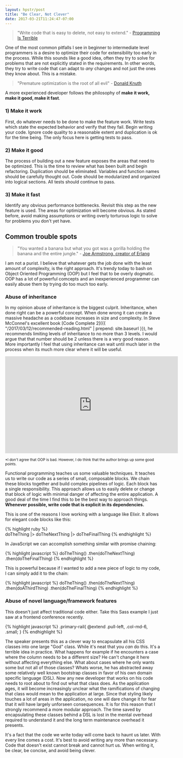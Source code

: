 ```yaml
---
layout: hpstr/post
title: "Be Clear, Not Clever"
date: 2017-03-21T11:24:47-07:00
---
```


> "Write code that is easy to delete, not easy to extend." - [Programming Is Terrible](http://programmingisterrible.com/post/139222674273/write-code-that-is-easy-to-delete-not-easy-to)

One of the most common pitfalls I see in beginner to intermediate level programmers is a desire to optimize their code for extensibility too early in the process. While this sounds like a good idea, often they try to solve for problems that are not explicitly stated in the requirements. In other words, they try to write code that can adapt to _any_ changes and not just the ones they know about. This is a mistake. 

> "Premature optimization is the root of all evil" - [Donald Knuth](https://en.wikiquote.org/wiki/Donald_Knuth)

A more experienced developer follows the philosophy of **make it work, make it good, make it fast**. 

### 1) Make it work
First, do whatever needs to be done to make the feature work. Write tests which state the expected behavior and verify that they fail. Begin writing your code. Ignore code quality to a reasonable extent and duplication is ok for the time being. The only focus here is getting tests to pass.

### 2) Make it good
The process of building out a new feature exposes the areas that need to be optimized. This is the time to review what has been built and begin refactoring. Duplication should be eliminated. Variables and function names should be carefully thought out. Code should be modularized and organized into logical sections. All tests should continue to pass.

### 3) Make it fast
Identify any obvious performance bottlenecks. Revisit this step as the new feature is used. The areas for optimization will become obvious. As stated before, avoid making assumptions or writing overly torturous logic to solve for problems you don't yet have. 

## Common trouble spots

> "You wanted a banana but what you got was a gorilla holding the banana and the entire jungle." - [Joe Armstrong, creator of Erlang](https://www.amazon.com/gp/product/1430219483?ie=UTF8&tag=theende-20&linkCode=xm2&camp=1789&creativeASIN=1430219483)

I am not a purist. I believe that whatever gets the job done with the least amount of complexity, is the right approach. It's trendy today to bash on Object Oriented Programming (OOP) but I feel that to be overly dogmatic. OOP has a lot of powerful comcepts and an inexperienced programmer can easily abuse them by trying do too much too early. 

### Abuse of inheritance

In my opinion abuse of inheritance is the biggest culprit. Inheritance, when done right can be a powerful concept. When done wrong it can create a massive headache as a codebase increases in size and complexity. In Steve McConnel's excellent book [Code Complete 2]({{ "/2017/03/12/recommended-reading.html" | prepend: site.baseurl }}), he recommends limiting levels of inheritance to no more than 3 levels. I would argue that that number should be 2 unless there is a very good reason. More importantly I feel that using inheritance can wait until much later in the process when its much more clear where it will be useful. 

<iframe width="560" height="315" src="https://www.youtube.com/embed/QM1iUe6IofM" frameborder="0" allowfullscreen></iframe>

<small>*I don't agree that OOP is bad. However, I do think that the author brings up some good points.</small>

 Functional programming teaches us some valuable techniques. It teaches us to write our code as a series of small, composable blocks. We chain these blocks together and build complex pipelines of logic. Each block has a single responsibility. This approach allows us to easily delete or change that block of logic with minimal danger of affecting the entire application. A good deal of the time I find this to be the best way to approach things. **Whenever possible, write code that is explicit in its dependencies.**

This is one of the reasons I love working with a language like Elixir. It allows for elegant code blocks like this:

{% highlight ruby %}    
doTheThing
  |> doTheNextThing
  |> doTheFinalThing
{% endhighlight %}

In JavaScript we can accomplish something similar with promise chaining:

{% highlight javascript %}
doTheThing()
  .then(doTheNextThing)
  .then(doTheFinalThing)
{% endhighlight %}

This is powerful because if I wanted to add a new piece of logic to my code, I can simply add it to the chain:

{% highlight javascript %}
doTheThing()
  .then(doTheNextThing)
  .then(doAThirdThing)
  .then(doTheFinalThing)
{% endhighlight %}

### Abuse of novel language/framework features

This doesn't just affect traditional code either. Take this Sass example I just saw at a frontend conference recently.

{% highlight javascript %}
.primary-rail{
  @extend .pull-left, .col-md-6, .small;
}
{% endhighlight %}

The speaker presents this as a clever way to encapsulate all his CSS classes into one large "God" class. While it's neat that you _can_ do this. It's a terrible idea in practice. What happens for example if he encounters a case where the column needs to be a different size? He can't change it here without affecting everything else. What about cases where he only wants some but not all of those classes? Whats worse, he has abstracted away some relatively well known bootstrap classes in favor of his own domain specific language (DSL). Now any new developer that works on his code needs to root about to find out what that class does. As the application ages, it will become increasingly unclear what the ramifications of changing that class would mean to the application at large. Since that styling likely touches a lot of areas in the application, no one will dare change it for fear that it will have largely unforseen consequences. It is for this reason that I strongly recommend a more modular approach. The time saved by encapsulating these classes behind a DSL is lost in the mental overhead required to understand it and the long term maintenance overhead it presents.   

It's a fact that the code we write today will come back to haunt us later. With every line comes a cost. It's best to avoid writing any more than necessary. Code that doesn't exist cannot break and cannot hurt us. When writing it, be clear, be concise, and avoid being clever. 